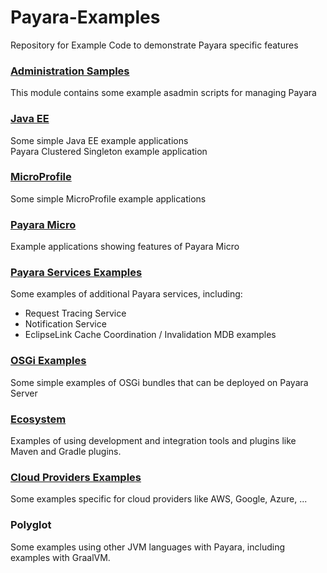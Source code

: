 # Payara-Examples
Repository for Example Code to demonstrate Payara specific features

### [Administration Samples](administration-examples)
This module contains some example asadmin scripts for managing Payara

### [Java EE](javaee)
Some simple Java EE example applications  
Payara Clustered Singleton example application

### [MicroProfile](micrprofile)
Some simple MicroProfile example applications  

### [Payara Micro](payara-micro)
Example applications showing features of Payara Micro

### [Payara Services Examples](payara-services)
Some examples of additional Payara services, including:

* Request Tracing Service
* Notification Service
* EclipseLink Cache Coordination / Invalidation MDB examples

### [OSGi Examples](osgi)

Some simple examples of OSGi bundles that can be deployed on Payara Server

### [Ecosystem](ecosystem)

Examples of using development and integration tools and plugins like Maven and Gradle plugins.

### [Cloud Providers Examples](cloud-providers)

Some examples specific for cloud providers like AWS, Google, Azure, ...

### Polyglot

Some examples using other JVM languages with Payara, including examples with GraalVM.
